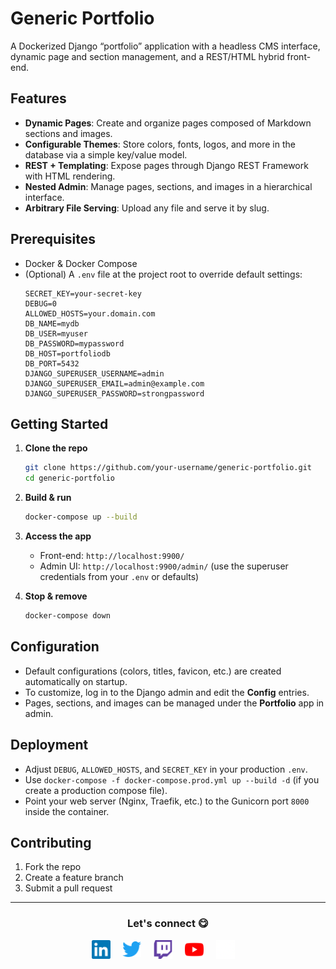 # Generic Portfolio

A Dockerized Django “portfolio” application with a headless CMS interface, dynamic page and section management, and a REST/HTML hybrid front-end.

## Features

- **Dynamic Pages**: Create and organize pages composed of Markdown sections and images.
- **Configurable Themes**: Store colors, fonts, logos, and more in the database via a simple key/value model.
- **REST + Templating**: Expose pages through Django REST Framework with HTML rendering.
- **Nested Admin**: Manage pages, sections, and images in a hierarchical interface.
- **Arbitrary File Serving**: Upload any file and serve it by slug.

## Prerequisites

- Docker & Docker Compose
- (Optional) A `.env` file at the project root to override default settings:
  ```env
  SECRET_KEY=your-secret-key
  DEBUG=0
  ALLOWED_HOSTS=your.domain.com
  DB_NAME=mydb
  DB_USER=myuser
  DB_PASSWORD=mypassword
  DB_HOST=portfoliodb
  DB_PORT=5432
  DJANGO_SUPERUSER_USERNAME=admin
  DJANGO_SUPERUSER_EMAIL=admin@example.com
  DJANGO_SUPERUSER_PASSWORD=strongpassword
  ```

## Getting Started

1. **Clone the repo**

   ```bash
   git clone https://github.com/your-username/generic-portfolio.git
   cd generic-portfolio
   ```

2. **Build & run**

   ```bash
   docker-compose up --build
   ```

3. **Access the app**

   * Front-end:  `http://localhost:9900/`
   * Admin UI:   `http://localhost:9900/admin/`
     (use the superuser credentials from your `.env` or defaults)

4. **Stop & remove**

   ```bash
   docker-compose down
   ```

## Configuration

* Default configurations (colors, titles, favicon, etc.) are created automatically on startup.
* To customize, log in to the Django admin and edit the **Config** entries.
* Pages, sections, and images can be managed under the **Portfolio** app in admin.

## Deployment

* Adjust `DEBUG`, `ALLOWED_HOSTS`, and `SECRET_KEY` in your production `.env`.
* Use `docker-compose -f docker-compose.prod.yml up --build -d` (if you create a production compose file).
* Point your web server (Nginx, Traefik, etc.) to the Gunicorn port `8000` inside the container.

## Contributing

1. Fork the repo
2. Create a feature branch
3. Submit a pull request

---


<div align="center">
<h3 align="center">Let's connect 😋</h3>
</div>
<p align="center">
<a href="https://www.linkedin.com/in/hector-pulido-17547369/" target="blank">
<img align="center" width="30px" alt="Hector's LinkedIn" src="https://github.com/HectorPulido/HectorPulido/blob/master/img/linkedin-icon.svg?raw=true"/></a> &nbsp; &nbsp;
<a href="https://twitter.com/Hector_Pulido_" target="blank">
<img align="center" width="30px" alt="Hector's Twitter" src="https://github.com/HectorPulido/HectorPulido/blob/master/img/twitter-official.svg?raw=true"/></a> &nbsp; &nbsp;
<a href="https://www.twitch.tv/hector_pulido_" target="blank">
<img align="center" width="30px" alt="Hector's Twitch" src="https://github.com/HectorPulido/HectorPulido/blob/master/img/twitch-icon.svg?raw=true"/></a> &nbsp; &nbsp;
<a href="https://www.youtube.com/channel/UCS_iMeH0P0nsIDPvBaJckOw" target="blank">
<img align="center" width="30px" alt="Hector's Youtube" src="https://github.com/HectorPulido/HectorPulido/blob/master/img/youtube-icon.svg?raw=true"/></a> &nbsp; &nbsp;
<a href="https://pequesoft.net/" target="blank">
<img align="center" width="30px" alt="Pequesoft website" src="https://github.com/HectorPulido/HectorPulido/blob/master/img/pequesoft-favicon.png?raw=true"/></a> &nbsp; &nbsp;

</p>

